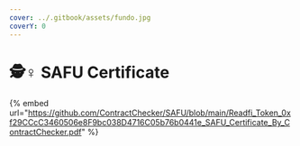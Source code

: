```yaml
---
cover: ../.gitbook/assets/fundo.jpg
coverY: 0
---
```


# 🕵♀ SAFU Certificate

{% embed url="https://github.com/ContractChecker/SAFU/blob/main/Readfi_Token_0xf29CCcC3460506e8F9bc038D4716C05b76b0441e_SAFU_Certificate_By_ContractChecker.pdf" %}
